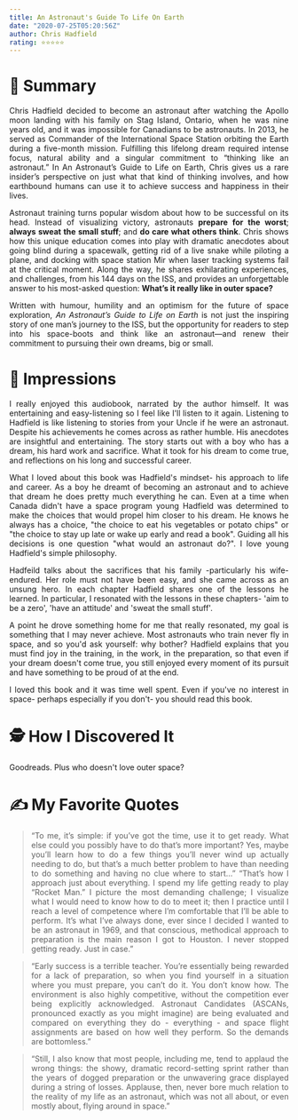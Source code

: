 ```yaml
---
title: An Astronaut's Guide To Life On Earth
date: "2020-07-25T05:20:56Z"
author: Chris Hadfield
rating: ⭐⭐⭐⭐⭐
---
```


<style>
body {
text-align: justify}
</style>



# 🚀 Summary
Chris Hadfield decided to become an astronaut after watching the Apollo moon landing with his family on Stag Island, Ontario, when he was nine years old, and it was impossible for Canadians to be astronauts. In 2013, he served as Commander of the International Space Station orbiting the Earth during a five-month mission. Fulfilling this lifelong dream required intense focus, natural ability and a singular commitment to “thinking like an astronaut.” In An Astronaut’s Guide to Life on Earth, Chris gives us a rare insider’s perspective on just what that kind of thinking involves, and how earthbound humans can use it to achieve success and happiness in their lives.

Astronaut training turns popular wisdom about how to be successful on its head. Instead of visualizing victory, astronauts **prepare for the worst**; **always sweat the small stuff**; and **do care what others think**. Chris shows how this unique education comes into play with dramatic anecdotes about going blind during a spacewalk, getting rid of a live snake while piloting a plane, and docking with space station Mir when laser tracking systems fail at the critical moment. Along the way, he shares exhilarating experiences, and challenges, from his 144 days on the ISS, and provides an unforgettable answer to his most-asked question: **What’s it really like in outer space?** 

Written with humour, humility and an optimism for the future of space exploration, *An Astronaut’s Guide to Life on Earth* is not just the inspiring story of one man’s journey to the ISS, but the opportunity for readers to step into his space-boots and think like an astronaut—and renew their commitment to pursuing their own dreams, big or small. 
 
# 🎨 Impressions

I really enjoyed this audiobook, narrated by the author himself. It was entertaining and easy-listening so I feel like I'll listen to it again. Listening to Hadfield is like listening to stories from your Uncle if he were an astronaut. Despite his achievements he comes across as rather humble. His anecdotes are insightful and entertaining. The story starts out with a boy who has a dream, his hard work and sacrifice. What it took for his dream to come true, and reflections on his long and successful career.  

What I loved about this book was Hadfield's mindset- his approach to life and career. As a boy he dreamt of becoming an astronaut and to achieve that dream he does pretty much everything he can. Even at a time when Canada didn't have a space program young Hadfield was determined to make the choices that would propel him closer to his dream. He knows he always has a choice, "the choice to eat his vegetables or potato chips" or "the choice to stay up late or wake up early and read a book". Guiding all his decisions is one question "what would an astronaut do?". I love young Hadfield's simple philosophy.

Hadfeild talks about the sacrifices that his family -particularly his wife- endured. Her role must not have been easy, and she came across as an unsung hero. In each chapter Hadfield shares one of the lessons he learned. In particular, I resonated with the lessons in these chapters- 'aim to be a zero', 'have an attitude' and 'sweat the small stuff'. 

A point he drove something home for me that really resonated, my goal is something that I may never achieve. Most astronauts who train never fly in space, and so you'd ask yourself: why bother? Hadfield explains that you must find joy in the training, in the work, in the preparation, so that even if your dream doesn't come true, you still enjoyed every moment of its pursuit and have something to be proud of at the end.

I loved this book and it was time well spent. Even if you've no interest in space- perhaps especially if you don't- you should read this book.
 
# 🕵 How I Discovered It

Goodreads. Plus who doesn't love outer space?
 
# ✍️ My Favorite Quotes

> “To me, it’s simple: if you’ve got the time, use it to get ready. What else could you possibly have to do that’s more important? Yes, maybe you’ll learn how to do a few things you’ll never wind up actually needing to do, but that’s a much better problem to have than needing to do something and having no clue where to start...”
“That’s how I approach just about everything. I spend my life getting ready to play “Rocket Man.” I picture the most demanding challenge; I visualize what I would need to know how to do to meet it; then I practice until I reach a level of competence where I’m comfortable that I’ll be able to perform. It’s what I’ve always done, ever since I decided I wanted to be an astronaut in 1969, and that conscious, methodical approach to preparation is the main reason I got to Houston. I never stopped getting ready. Just in case.”
 
> “Early success is a terrible teacher. You’re essentially being rewarded for a lack of preparation, so when you find yourself in a situation where you must prepare, you can’t do it. You don’t know how.
The environment is also highly competitive, without the competition ever being explicitly acknowledged. Astronaut Candidates (ASCANs, pronounced exactly as you might imagine) are being evaluated and compared on everything they do - everything - and space flight assignments are based on how well they perform. So the demands are bottomless.”
 
> “Still, I also know that most people, including me, tend to applaud the wrong things: the showy, dramatic record-setting sprint rather than the years of dogged preparation or the unwavering grace displayed during a string of losses. Applause, then, never bore much relation to the reality of my life as an astronaut, which was not all about, or even mostly about, flying around in space.”


